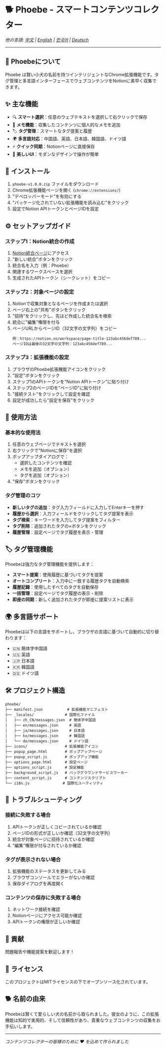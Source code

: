 # 🐕 Phoebe - スマートコンテンツコレクター

*他の言語: [中文](README.md) | [English](README_en.md) | [한국어](README_ko.md) | [Deutsch](README_de.md)*

---

## 📖 Phoebeについて

Phoebe は賢い小犬の名前を持つインテリジェントなChrome拡張機能です。タグ管理と多言語インターフェースでウェブコンテンツをNotionに素早く収集できます。

## ✨ 主な機能

- 🔍 **スマート選択**：任意のウェブテキストを選択して右クリックで保存
- 📝 **メモ機能**：収集したコンテンツに個人的なメモを追加
- 🏷️ **タグ管理**：スマートなタグ提案と履歴
- 🌍 **多言語対応**：中国語、英語、日本語、韓国語、ドイツ語
- ⚡ **クイック同期**：Notionページに直接保存
- 🎨 **美しいUI**：モダンなデザインで操作が簡単

## 🚀 インストール

1. `phoebe-v1.0.0.zip` ファイルをダウンロード
2. Chrome拡張機能ページを開く (`chrome://extensions/`)
3. "デベロッパーモード"を有効にする
4. "パッケージ化されていない拡張機能を読み込む"をクリック
5. 設定でNotion APIトークンとページIDを設定

## ⚙️ セットアップガイド

### ステップ1：Notion統合の作成
1. [Notion統合ページ](https://www.notion.so/my-integrations)にアクセス
2. "新しい統合"ボタンをクリック
3. 統合名を入力（例：Phoebe）
4. 関連するワークスペースを選択
5. 生成されたAPIトークン（シークレット）をコピー

### ステップ2：対象ページの設定
1. Notionで収集対象となるページを作成または選択
2. ページ右上の"共有"ボタンをクリック
3. "招待"をクリックし、先ほど作成した統合名を検索
4. 統合に"編集"権限を付与
5. ページURLからページID（32文字の文字列）をコピー
   ```
   例：https://notion.so/workspace/page-title-123abc456def789...
   ページIDは最後の32文字の文字列：123abc456def789...
   ```

### ステップ3：拡張機能の設定
1. ブラウザのPhoebe拡張機能アイコンをクリック
2. "設定"ボタンをクリック
3. ステップ1のAPIトークンを"Notion APIトークン"に貼り付け
4. ステップ2のページIDを"ページID"に貼り付け
5. "接続テスト"をクリックして設定を確認
6. 設定が成功したら"設定を保存"をクリック

## 📱 使用方法

### 基本的な使用法
1. 任意のウェブページでテキストを選択
2. 右クリックで"Notionに保存"を選択
3. ポップアップダイアログで：
   - 選択したコンテンツを確認
   - メモを追加（オプション）
   - タグを追加（オプション）
4. "保存"ボタンをクリック

### タグ管理のコツ
- **新しいタグの追加**：タグ入力フィールドに入力してEnterキーを押す
- **履歴から選択**：入力フィールドをクリックしてタグ提案を表示
- **タグ検索**：キーワードを入力してタグ提案をフィルター
- **タグ削除**：追加されたタグの×ボタンをクリック
- **履歴管理**：設定ページでタグ履歴を表示・管理

## 🏷️ タグ管理機能

Phoebeは強力なタグ管理機能を提供します：

- **スマート提案**：使用履歴に基づいてタグを提案
- **オートコンプリート**：入力中に一致する履歴タグを自動検索
- **履歴記録**：使用したすべてのタグを自動保存
- **一括管理**：設定ページでタグ履歴の表示・削除
- **即座の同期**：新しく追加されたタグが即座に提案リストに表示

## 🌍 多言語サポート

Phoebeは以下の言語をサポートし、ブラウザの言語に基づいて自動的に切り替わります：

- 🇨🇳 簡体字中国語
- 🇺🇸 英語
- 🇯🇵 日本語
- 🇰🇷 韓国語
- 🇩🇪 ドイツ語

## 🛠️ プロジェクト構造

```
phoebe/
├── manifest.json           # 拡張機能マニフェスト
├── _locales/              # 国際化ファイル
│   ├── zh_CN/messages.json  # 簡体字中国語
│   ├── en/messages.json     # 英語
│   ├── ja/messages.json     # 日本語
│   ├── ko/messages.json     # 韓国語
│   └── de/messages.json     # ドイツ語
├── icons/                 # 拡張機能アイコン
├── popup_page.html        # ポップアップページ
├── popup_script.js        # ポップアップ機能
├── options_page.html      # 設定ページ
├── options_script.js      # 設定機能
├── background_script.js   # バックグラウンドサービスワーカー
├── content_script.js      # コンテンツスクリプト
└── i18n.js               # 国際化ユーティリティ
```

## 🚫 トラブルシューティング

### 接続に失敗する場合
1. APIトークンが正しくコピーされているか確認
2. ページIDの形式が正しいか確認（32文字の文字列）
3. 統合が対象ページに招待されているか確認
4. "編集"権限が付与されているか確認

### タグが表示されない場合
1. 拡張機能のステータスを更新してみる
2. ブラウザコンソールでエラーがないか確認
3. 保存ダイアログを再度開く

### コンテンツの保存に失敗する場合
1. ネットワーク接続を確認
2. Notionページにアクセス可能か確認
3. APIトークンの権限が正しいか確認

## 🤝 貢献

問題報告や機能提案を歓迎します！

## 📄 ライセンス

このプロジェクトはMITライセンスの下でオープンソース化されています。

## 🐕 名前の由来

Phoebeは賢くて愛らしい犬の名前から取られました。彼女のように、この拡張機能は知的で実用的、そして信頼性があり、貴重なウェブコンテンツの収集をお手伝いします。

---

*コンテンツコレクターの皆様のために ❤️ を込めて作られました* 